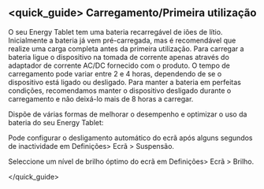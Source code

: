 ## <quick_guide> Carregamento/Primeira utilização

O seu Energy Tablet tem uma bateria recarregável de iões de lítio. Inicialmente a bateria já vem pré-carregada, mas é recomendável que realize uma carga completa antes da primeira utilização. Para carregar a bateria ligue o dispositivo na tomada de corrente apenas através do adaptador de corrente AC/DC fornecido com o produto. O tempo de carregamento pode variar entre 2 e 4 horas, dependendo de se o dispositivo está ligado ou desligado. Para manter a bateria em perfeitas condições, recomendamos manter o dispositivo desligado durante o carregamento e não deixá-lo mais de 8 horas a carregar.

Dispõe de várias formas de melhorar o desempenho e optimizar o uso da bateria do seu Energy Tablet:

Pode configurar o desligamento automático do ecrã após alguns segundos de inactividade em Definições> Ecrã > Suspensão.

Seleccione um nível de brilho óptimo do ecrã em Definições> Ecrã > Brilho.

</quick_guide>
